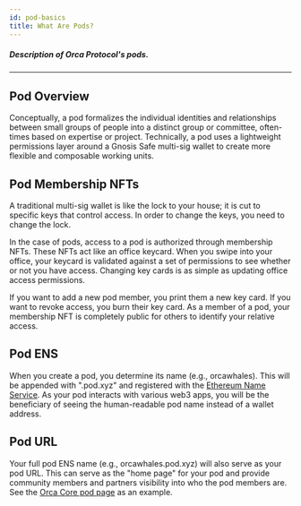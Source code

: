 ```yaml
---
id: pod-basics
title: What Are Pods?
---
```


##### Description of Orca Protocol's pods.

---


## Pod Overview

Conceptually, a pod formalizes the individual identities and relationships between small groups of people into a distinct group or committee, often-times based on expertise or project.
Technically, a pod uses a lightweight permissions layer around a Gnosis Safe multi-sig wallet to create more flexible and composable working units. 

## Pod Membership NFTs
A traditional multi-sig wallet is like the lock to your house; it is cut to specific keys that control access. In order to change the keys, you need to change the lock. 

In the case of pods, access to a pod is authorized through membership NFTs. These NFTs act like an office keycard. When you swipe into your office, your keycard is validated against a set of permissions to see whether or not you have access. Changing key cards is as simple as updating office access permissions. 

If you want to add a new pod member, you print them a new key card. If you want to revoke access, you burn their key card. As a member of a pod, your membership NFT is completely public for others to identify your relative access. 

## Pod ENS
When you create a pod, you determine its name (e.g., orcawhales). This will be appended with ".pod.xyz" and registered with the [Ethereum Name Service](https://ens.domains). As your pod interacts with various web3 apps, you will be the beneficiary of seeing the human-readable pod name instead of a wallet address.

## Pod URL
Your full pod ENS name (e.g., orcawhales.pod.xyz) will also serve as your pod URL. This can serve as the "home page" for your pod and provide community members and partners visibility into who the pod members are. See the [Orca Core pod page](https://orca-core.pod.xyz) as an example.